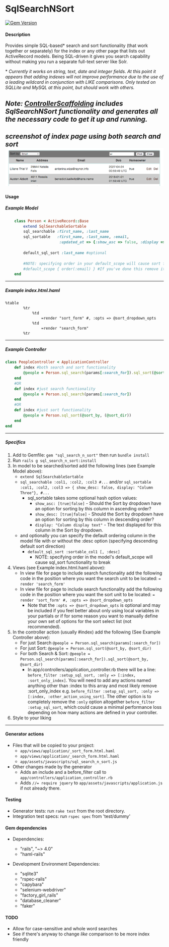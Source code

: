 # SqlSearchNSort #
 
[![Gem Version](https://badge.fury.io/rb/sql_search_n_sort.svg)](http://badge.fury.io/rb/sql_search_n_sort)

#### Description ####
Provides simple SQL-based* search and sort functionality (that work together or separately) for the index or any other page that lists out ActiveRecord models. Being SQL-driven it gives you search capability without making you run a separate full-text server like Solr. 

\* *Currently it works on string, text, date and integer fields. At this point it appears that adding indexes will not improve performance due to the use of a leading wildcard in conjunction with LIKE comparisons. Only tested on SQLLite and MySQL at this point, but should work with others.*

*Note: [ControllerScaffolding](https://github.com/jomalley2112/controller_scaffolding) includes SqlSearchNSort functionality and generates all the necessary code to get it up and running.*
---


*screenshot of index page using both search and sort*
![Example Screenshot](/readme_assets/ssns_scrshot.png?raw=true "Screenshot of gem at work.")
---

#### Usage ####

##### Example Model #####
```ruby
	class Person < ActiveRecord::Base
		extend SqlSearchableSortable
		sql_searchable :first_name, :last_name
		sql_sortable   :first_name, :last_name, :email, 
		                :updated_at => {:show_asc => false, :display => "Date last changed"}
		
		default_sql_sort :last_name #optional
		
		#NOTE: specifying order in your default_scope will cause sort functionality to break
		#default_scope { order(:email) } #If you've done this remove it!
	end
```
---

##### Example index.html.haml #####
```haml
%table
		%tr
			%td
				=render "sort_form" #, :opts => @sort_dropdown_opts
			%td
				=render "search_form"
		%tr
```
---

##### Example Controller #####
```ruby
class PeopleController < ApplicationController
	def index #both search and sort functionality
		@people = Person.sql_search(params[:search_for]).sql_sort(@sort_by, (@sort_dir))
	end
	#OR
	def index #just search functionality
		@people = Person.sql_search(params[:search_for])
	end
	#OR
	def index #just sort functionality
		@people = Person.sql_sort(@sort_by, (@sort_dir))
	end
end
```
---

##### Specifics #####
1. Add to Gemfile: `gem "sql_search_n_sort"` then run `bundle install`
2. Run `rails g sql_search_n_sort:install`
3. In model to be searched/sorted add the following lines (see Example Model above):
	- `extend SqlSearchableSortable`
	- `sql_searchable :col1, :col2, :col3 #...` and/or `sql_sortable :col1, :col2, :col3 => { show_desc: false, display: "Column Three"}, #...`
		- sql_sortable takes some optional hash option values: 
			- `show_asc: [true|false]` - Should the Sort by dropdown have an option for sorting by this column in ascending order?
			- `show_desc: [true|false]` - Should the Sort by dropdown have an option for sorting by this column in descending order? 
			- `display: "Column display text"` - The text displayed for this column in the Sort by dropdown.
	- and optionally you can specify the default ordering column in the model file with or without the :desc option (specifying descending default sort direction)
		-	`default_sql_sort :sortable_col1 [, :desc]`
			- NOTE: specifying order in the model's default_scope will cause sql_sort functionality to break
4. Views (see Example index.html.haml above): 
	- In view file for page to include search functionality add the following code in the position where you want the search unit to be located: `= render 'search_form'`
	- In view file for page to include search functionality add the following code in the position where you want the sort unit to be located: `= render 'sort_form' #, :opts => @sort_dropdown_opts`
		- Note that the `:opts => @sort_dropdown_opts` is optional and may be included if you feel better about only using local variables in your partials or if for some reason you want to manually define your own set of options for the sort select list (not recommended).
5. In the controller action (usually #index) add the following (See Example Controller above):
	- For just Search
	`@people = Person.sql_search(params[:search_for])`
	- For just Sort:
	`@people = Person.sql_sort(@sort_by, @sort_dir)`
	- For both Search & Sort:
  `@people = Person.sql_search(params[:search_for]).sql_sort(@sort_by, @sort_dir)`
		- In app/controllers/application_controller.rb there will be a line: `before_filter :setup_sql_sort, :only => [:index, :sort_only_index]`. You will need to add any actions named anything other than :index to this array and most likely remove :sort_only_index e.g. `before_filter :setup_sql_sort, :only => [:index, :other_action_using_sort]`. The other option is to completely remove the `:only` option altogether `before_filter :setup_sql_sort`, which could cause a minimal performance loss depending on how many actions are defined in your controller.
6. Style to your liking

---

#### Generator actions ####
- Files that will be copied to your project:
	- `app/views/application/_sort_form.html.haml`
	- `app/views/application/_search_form.html.haml`
	- `app/assets/javascripts/sql_search_n_sort.js`
- Other changes made by the generator
	- Adds an include and a before_filter call to `app/controllers/application_controller.rb`
	- Adds `//= require jquery` to `app/assets/javascripts/application.js` if not already there.

#### Testing ####
* Generator tests: run `rake test` from the root directory.
* Integration test specs: run `rspec spec` from 'test/dummy'

#### Gem dependencies ####
- Dependencies:
	- "rails", "~> 4.0"
	- "haml-rails"

- Development Environment Dependencies:
	- "sqlite3"
	- "rspec-rails"
	- "capybara"
	- "selenium-webdriver"
	- "factory_girl_rails"
	- "database_cleaner"
	- "faker"

#### TODO ####
- Allow for case-sensitive and whole word searches
- See if there's anyway to change *like* comparison to be more index friendly